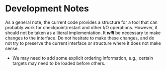 # Development Notes

As a general note, the current code provides a structure for a tool that
can probably work for checkpoint/restart and other I/O operations.
However, it should not be taken as a literal implementation. It
***will*** be necessary to make changes to the interface. Do not
hesitate to make these changes, and do not try to preserve the current
interface or structure where it does not make sense.

* We may need to add some explicit ordering information, e.g., certain
  targets may need to be loaded before others.

<!-- vim: set tabstop=2 shiftwidth=2 expandtab fo=cqt tw=72 : -->
